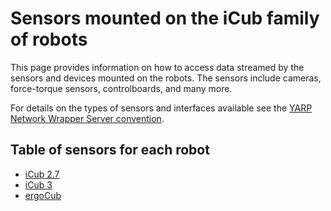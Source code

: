 # Sensors mounted on the iCub family of robots

This page provides information on how to access data streamed by the sensors and devices mounted on the robots. The sensors include cameras, force-torque sensors, controlboards, and many more.

For details on the types of sensors and interfaces available see the [YARP Network Wrapper Server convention](./yarp_nws_convention.md).

## Table of sensors for each robot

- [iCub 2.7](./icub2.7_sensors.md)
- [iCub 3](./icub3_sensors.md)
- [ergoCub](./ergocub_sensors.md)
